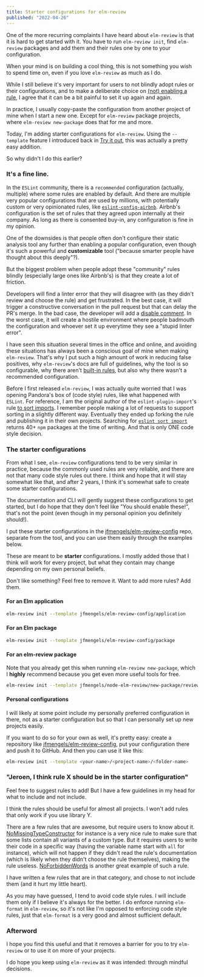 ```yaml
---
title: Starter configurations for elm-review
published: "2022-04-26"
---
```


One of the more recurring complaints I have heard about `elm-review` is that it is hard to get started with it. You have
to run `elm-review init`, find `elm-review` packages and add them and their rules one by one to your configuration.

When your mind is on building a cool thing, this is not something you wish to spend time on, even if you love `elm-review` as much as I do.

While I still believe it's very important for users to not blindly adopt rules or their configurations, and to make
a deliberate choice on [(not) enabling a rule](https://package.elm-lang.org/packages/jfmengels/elm-review/latest/#when-to-write-or-enable-a-rule),
I agree that it can be a bit painful to set it up again and again.

In practice, I usually copy-paste the configuration from another project of mine when I start a new one.
Except for `elm-review` package projects, where `elm-review new-package` does that for me and more.

Today, I'm adding starter configurations for `elm-review`. Using the `--template` feature I introduced back in [Try it out](/2.3.0-just-try-it-out), this was actually a pretty easy addition.

So why didn't I do this earlier?

### It's a fine line.

In the `ESLint` community, there is a `recommended` configuration (actually, multiple) where some rules are enabled by
default. And there are multiple very popular configurations that are used by millions, with potentially custom or very
opinionated rules, like [`eslint-config-airbnb`](https://www.npmjs.com/package/eslint-config-airbnb). Airbnb's
configuration is the set of rules that they agreed upon internally at their company. As long as there is consented
buy-in, any configuration is fine in my opinion.

One of the downsides is that people often don't configure their static analysis tool any further than enabling a popular
configuration, even though it's such a powerful and **customizable** tool ("because smarter people
have thought about this deeply"?).

But the biggest problem when people adopt these "community" rules blindly (especially large ones like Airbnb's) is that they create a lot of friction.

Developers will find a linter error that they will disagree with (as they didn't review and choose the rule) and get frustrated. In the best case, it will trigger a
constructive conversation in the pull request but that can delay the PR's merge. In the bad case, the developer will add a
[disable comment](/disable-comments). In the worst case, it will create a hostile environment where people badmouth the
configuration and whoever set it up everytime they see a "stupid linter error".

I have seen this situation several times in the office and online, and avoiding these situations has always been a
conscious goal of mine when making `elm-review`. That's why I put such a high amount of work in reducing false positives,
why `elm-review`'s docs are full of guidelines, why the tool is so configurable,
why there aren't [built-in rules](https://github.com/jfmengels/elm-review/blob/master/documentation/design/no-built-in-rules.md),
but also why there wasn't a recommended configuration.

Before I first released `elm-review`, I was actually quite worried that I was opening Pandora's box of (code style) rules,
like what happened with `ESLint`. For reference, I am the original author of the `eslint-plugin-import`'s rule [to sort imports](https://github.com/import-js/eslint-plugin-import/blob/HEAD/docs/rules/order.md).
I remember people making a lot of requests to support sorting in a slightly different way. Eventually they ended up
forking the rule and publishing it in their own projects. Searching for [`eslint sort import`](https://www.npmjs.com/search?q=eslint%20sort%20import)
returns 40+ `npm` packages at the time of writing. And that is only ONE code style decision.


### The starter configurations

From what I see, `elm-review` configurations tend to be very similar in practice, because the commonly used rules are
very reliable, and there are not that many code style rules out there.
I think and hope that it will stay somewhat like that, and after 2 years, I think it's somewhat safe to create some starter configurations.

The documentation and CLI will gently suggest these configurations to get started, but I do hope that they don't feel
like "You should enable these!", that's not the point (even though in my personal opinion you definitely should!).

I put these starter configurations in the [jfmengels/elm-review-config](https://github.com/jfmengels/elm-review-config)
repo, separate from the tool, and you can use them easily through the examples below.

These are meant to be **starter** configurations. I mostly added those that I think will work for every project, but what
they contain may change depending on my own personal beliefs.

Don't like something? Feel free to remove it. Want to add more rules? Add them.


#### For an Elm application

```bash
elm-review init --template jfmengels/elm-review-config/application
```

#### For an Elm package

```bash
elm-review init --template jfmengels/elm-review-config/package
```

#### For an elm-review package

Note that you already get this when running `elm-review new-package`, which I **highly** recommend because you get even more useful tools for free.

```bash
elm-review init --template jfmengels/node-elm-review/new-package/review-config-templates/2.3.0
```

#### Personal configurations

I will likely at some point include my personally preferred configuration in there, not as a starter
configuration but so that I can personally set up new projects easily.

If you want to do so for your own as well, it's pretty easy: create a repository like [jfmengels/elm-review-config](https://github.com/jfmengels/elm-review-config),
put your configuration there and push it to GitHub. And then you can use it like this:

```bash
elm-review init --template <your-name>/<project-name>/<folder-name>
```

### "Jeroen, I think rule X should be in the starter configuration"

Feel free to suggest rules to add! But I have a few guidelines in my head for what to include and not include.

I think the rules should be useful for almost all projects. I won't add rules that only work if you use library Y.

There are a few rules that are awesome, but require users to know about it.
[NoMissingTypeConstructor](https://package.elm-lang.org/packages/Arkham/elm-review-no-missing-type-constructor/latest/NoMissingTypeConstructor)
for instance is a very nice rule to make sure that some lists contain all variants of a custom type.
But it requires users to write their code in a specific way (having the variable name start with `all` for instance),
which will not happen if they didn't read the rule's documentation (which is likely when they didn't choose the rule themselves),
making the rule useless. [NoForbiddenWords](https://package.elm-lang.org/packages/sparksp/elm-review-forbidden-words/latest/NoForbiddenWords)
is another great example of such a rule.

I have written a few rules that are in that category, and chose to not include them (and it hurt my little heart).

As you may have guessed, I tend to avoid code style rules. I will include them only if I believe it's always for the
better. I do enforce running `elm-format` in `elm-review`, so it's not like I'm opposed to enforcing code style rules,
just that `elm-format` is a very good and almost sufficient default.


### Afterword

I hope you find this useful and that it removes a barrier for you to try `elm-review` or to use it on more of your projects.

I do hope you keep using `elm-review` as it was intended: through mindful decisions.